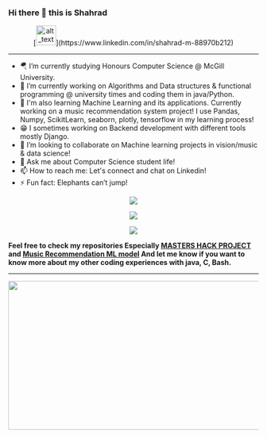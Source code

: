 ### Hi there 👋  this is Shahrad
<p align="center">
  [<img alt="alt_text" width="40px" src="https://img.shields.io/badge/LinkedIn-0077B5?style=for-the-badge&logo=linkedin&logoColor=white" />](https://www.linkedin.com/in/shahrad-m-88970b212)
</p>

---

- 🪂 I’m currently studying Honours Computer Science @ McGill University.
- 🔭 I’m currently working on Algorithms and Data structures & functional programming @ university times and coding them in java/Python.
- 🌱 I'm also learning Machine Learning and its applications. Currently working on a music recommendation system project! I use Pandas, Numpy, ScikitLearn, seaborn, plotly, tensorflow in my learning process! 
- 😁 I sometimes working on Backend development with different tools mostly Django.
- 👯 I’m looking to collaborate on Machine learning projects in vision/music & data science!
- 💬 Ask me about Computer Science student life!
- 📫 How to reach me: Let's connect and chat on Linkedin!
- ⚡ Fun fact: Elephants can’t jump!

<p align="center">
    <img src="https://github-readme-streak-stats.herokuapp.com?user=EMZEDI&theme=midnight-purple&date_format=M%20j%5B%2C%20Y%5D">
</p>
<p align="center">
    <img src="https://github-readme-stats.vercel.app/api/top-langs/?username=EMZEDI&layout=compact">
</p>
<p align="center">
    <img src="https://github-readme-stats.vercel.app/api?username=EMZEDI&theme=ocean_dark">
</p>


<b> Feel free to check my repositories Especially <a href="https://github.com/EMZEDI/HACK22">MASTERS HACK PROJECT</a> and <a href="https://github.com/EMZEDI/MusicPlaylistGeneratorAIModel">Music Recommendation ML model</a> 
And let me know if you want to know more about my other coding experiences with java, C, Bash.
  
---
<img src="https://user-images.githubusercontent.com/77243080/150607692-980ed74d-30eb-486d-b653-ae80f88478b1.jpg" align="center" height="300" width="1000" ></a>

